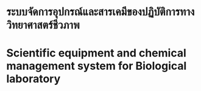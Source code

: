 ระบบจัดการอุปกรณ์และสารเคมีของปฏิบัติการทางวิทยาศาสตร์ชีวภาพ
=======
Scientific equipment and chemical management system for Biological laboratory
=======